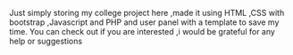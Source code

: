 Just simply storing my college project here ,made it using HTML ,CSS with bootstrap ,Javascript and PHP and user panel with a template to save my time.
You can check out if you are interested ,i would be grateful for any help or suggestions
